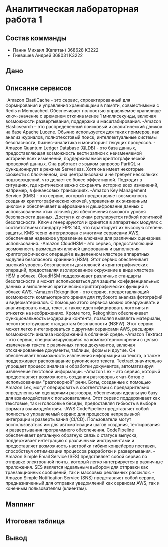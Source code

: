 # Аналитическая лабораторная работа 1
## Состав комманды
- Панин Михаил (Капитан) 368628 К3222
- Гневашев Андрей 368031 К3222
## Дано

## Описание сервисов
-Amazon ElastiCache - это сервис, спроектированный для формирования и управления хранилищами в памяти, совместимыми с Redis и Memcached. Обеспечивает полностью управляемое хранилище ключ-значение с временем отклика менее 1 миллисекунды, включая возможности развертывания, поддержки и масштабирования.
-Amazon Elasticsearch – это распределенный поисковый и аналитический движок на базе Apache Lucene. Обычно используется для таких примеров, как анализ журналов, полнотекстовый поиск, интеллектуальные системы безопасности, бизнес-аналитика и мониторинг текущих процессов.
-Amazon Quantum Ledger Database (QLDB) - это база данных, предоставляющая возможность вести записи с неизменяемой историей всех изменений, поддерживаемой криптографической проверкой данных. Она работает с языком запросов PartiQL и функционирует в режиме Serverless. Хотя она имеет некоторые схожести с блокчейном, она централизована и не требует нескольких подтверждений, что делает ее более эффективной. Подходит в ситуациях, где критически важно сохранять историю всех изменений, например, в финансовых транзакциях.
-Amazon Key Management Service (KMS) - это сервис, который предоставляет возможность создания криптографических ключей, управления их жизненным циклом и обеспечивает шифрование и дешифрование данных с использованием этих ключей для обеспечения высокого уровня безопасности данных. Доступ к ключам регулируется гибкой политикой безопасности. Ключи генерируются и хранятся в аппаратных модулях с соответствием стандарту FIPS 140, что гарантирует их высокую степень защиты. KMS тесно интегрирован с многими сервисами AWS, обеспечивая надежное управление ключами для различных сценариев использования.
-Amazon CloudHSM - это сервис, предоставляющий возможность размещения ключей шифрования и выполнения криптографических операций в выделенном кластере аппаратных модулей безопасного хранения (HSM). Этот сервис обеспечивает высокий уровень безопасности для ключей и криптографических операций, предоставляя изолированное окружение в виде кластера HSM в облаке. CloudHSM поддерживает различные стандарты безопасности и может использоваться для защиты конфиденциальных данных и выполнения критических криптографических функций в облаке AWS.
-Amazon Rekognition - это сервис, предоставляющий возможности компьютерного зрения для глубокого анализа фотографий и видеоматериалов. С помощью этого сервиса можно обнаруживать и анализировать лица, текст, а также идентифицировать логотипы и этикетки на изображениях. Кроме того, Rekognition обеспечивает функциональность модерации контента, позволяя выявлять материалы, несоответствующие стандартам безопасности (NSFW). Этот сервис может легко интегрироваться с другими сервисами AWS, расширяя возможности анализа изображений в облачной среде.
-Amazon Textract - это сервис, специализирующийся на компьютерном зрении с целью извлечения текста с различных типов документов, включая отсканированные документы, таблицы, формы и другие. Он обеспечивает возможность извлечения информации из текста, а также поддерживает распознавание рукописного текста. Textract значительно упрощает процесс анализа и обработки документов, автоматизируя извлечение текстовой информации.
-Amazon Lex - это сервис, который предоставляет возможность создания разговорных чат-ботов с использованием "разговорной" речи. Боты, созданные с помощью Amazon Lex, могут оперировать в соответствии с предварительно определенными сценариями разговора, обеспечивая идеальную базу для взаимодействия с пользователями. Этот сервис поддерживает как текстовые, так и голосовые беседы, предоставляя гибкость в выборе формата взаимодействия.
-AWS CodePipeline представляет собой полностью управляемый сервис для процессов непрерывной интеграции и развертывания (CI/CD). Пользователи могут воспользоваться им для автоматизации шагов создания, тестирования и развертывания программного обеспечения. CodePipeline обеспечивает детальную обратную связь о статусе выпуска, поддерживает интеграцию с различными инструментами и предоставляет возможность настройки гибких конвейеров поставки, способствуя оптимизации процессов разработки и развертывания.
-Amazon Simple Email Service (SES) представляет собой сервис по отправке электронной почты, который легко интегрируется в различные приложения. SES является идеальным выбором для отправки как транзакционных сообщений, так и массовых рекламных рассылок.
-Amazon Simple Notification Service (SNS) представляет собой сервис, предназначенный для отправки уведомлений как сервисам AWS, так и конечным пользователям (клиентам).

## Маппинг

## Итоговая таблица

## Вывод
